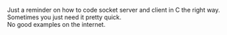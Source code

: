 Just a reminder on how to code socket server and client in C the right way.  
Sometimes you just need it pretty quick.  
No good examples on the internet.
